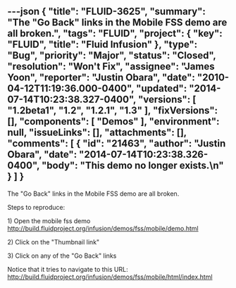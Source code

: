 ---json
{
  "title": "FLUID-3625",
  "summary": "The \"Go Back\" links in the Mobile FSS demo are all broken.",
  "tags": "FLUID",
  "project": {
    "key": "FLUID",
    "title": "Fluid Infusion"
  },
  "type": "Bug",
  "priority": "Major",
  "status": "Closed",
  "resolution": "Won't Fix",
  "assignee": "James Yoon",
  "reporter": "Justin Obara",
  "date": "2010-04-12T11:19:36.000-0400",
  "updated": "2014-07-14T10:23:38.327-0400",
  "versions": [
    "1.2beta1",
    "1.2",
    "1.2.1",
    "1.3"
  ],
  "fixVersions": [],
  "components": [
    "Demos"
  ],
  "environment": null,
  "issueLinks": [],
  "attachments": [],
  "comments": [
    {
      "id": "21463",
      "author": "Justin Obara",
      "date": "2014-07-14T10:23:38.326-0400",
      "body": "This demo no longer exists.\n"
    }
  ]
}
---
The "Go Back" links in the Mobile FSS demo are all broken.

Steps to reproduce:

1\) Open the mobile fss demo\
<http://build.fluidproject.org/infusion/demos/fss/mobile/demo.html>

2\) Click on the "Thumbnail link"

3\) Click on any of the "Go Back" links

Notice that it tries to navigate to this URL: <http://build.fluidproject.org/infusion/demos/fss/mobile/html/index.html>

        